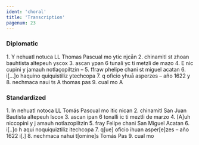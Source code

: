 ```yaml
---
ident: 'choral'
title: 'Transcription'
pagenum: 23
---
```

<h3>Diplomatic</h3>
1.	Y nehuatl notuca LL Thomas Pascual mo ytic njcān
2.	chinamitl st zhoan bauhtista altepeuh yscox
3.	ascan ypan 6 tunali yc ti metzli de mazo
4.	E nic cupini y jamauh notlaçopiltzin –
5.	ffraw phelipe chani st miguel acatan
6.	i[…]o haquino quiquistiliz ytechcopa
7.	q oficio yhuā asperzes – año 1622 y
8.	nechmaca naui ts 		A thomas pas	
9.					    cual mo           A
<h3>Standardized</h3>
1.	In nehuatl notoca LL Tomás Pascual mo itic nican
2.	chinamitl San Juan Bautista altepeuh Iscox
3.	ascan ipan 6 tonalli ic ti meztli de marzo
4.	[A]uh niccopini y j amauh notlazopiltzin
5.	fray Felipe chani San Miguel Acatan
6.	i[..]o h aqui noquiquiztiliz itechcopa
7.	q[ue] oficio ihuan asper[e]zes – año 1622 i[.]
8.	nechmaca nahui t[omine]s		Tomás Pas	
9.						cual mo
